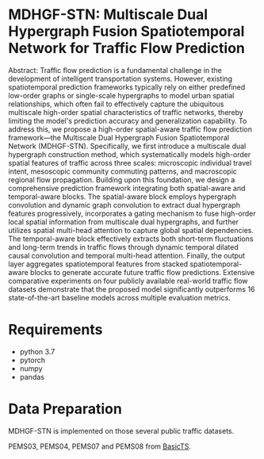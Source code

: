 # MDHGF-STN: Multiscale Dual Hypergraph Fusion Spatiotemporal Network for Traffic Flow Prediction
Abstract: Traffic flow prediction is a fundamental challenge in the development of intelligent transportation systems. However, existing spatiotemporal prediction frameworks typically rely on either predefined low-order graphs or single-scale hypergraphs to model urban spatial relationships, which often fail to effectively capture the ubiquitous multiscale high-order spatial characteristics of traffic networks, thereby limiting the model's prediction accuracy and generalization capability. To address this, we propose a high-order spatial-aware traffic flow prediction framework—the Multiscale Dual Hypergraph Fusion Spatiotemporal Network (MDHGF-STN). Specifically, we first introduce a multiscale dual hypergraph construction method, which systematically models high-order spatial features of traffic across three scales: microscopic individual travel intent, mesoscopic community commuting patterns, and macroscopic regional flow propagation. Building upon this foundation, we design a comprehensive prediction framework integrating both spatial-aware and temporal-aware blocks. The spatial-aware block employs hypergraph convolution and dynamic graph convolution to extract dual hypergraph features progressively, incorporates a gating mechanism to fuse high-order local spatial information from multiscale dual hypergraphs, and further utilizes spatial multi-head attention to capture global spatial dependencies. The temporal-aware block effectively extracts both short-term fluctuations and long-term trends in traffic flows through dynamic temporal dilated causal convolution and temporal multi-head attention. Finally, the output layer aggregates spatiotemporal features from stacked spatiotemporal-aware blocks to generate accurate future traffic flow predictions. Extensive comparative experiments on four publicly available real-world traffic flow datasets demonstrate that the proposed model significantly outperforms 16 state-of-the-art baseline models across multiple evaluation metrics.
# Requirements
- python 3.7
- pytorch
- numpy
- pandas

# Data Preparation
MDHGF-STN is implemented on those several public traffic datasets.

PEMS03, PEMS04, PEMS07 and PEMS08 from [BasicTS](https://github.com/GestaltCogTeam/BasicTS).
